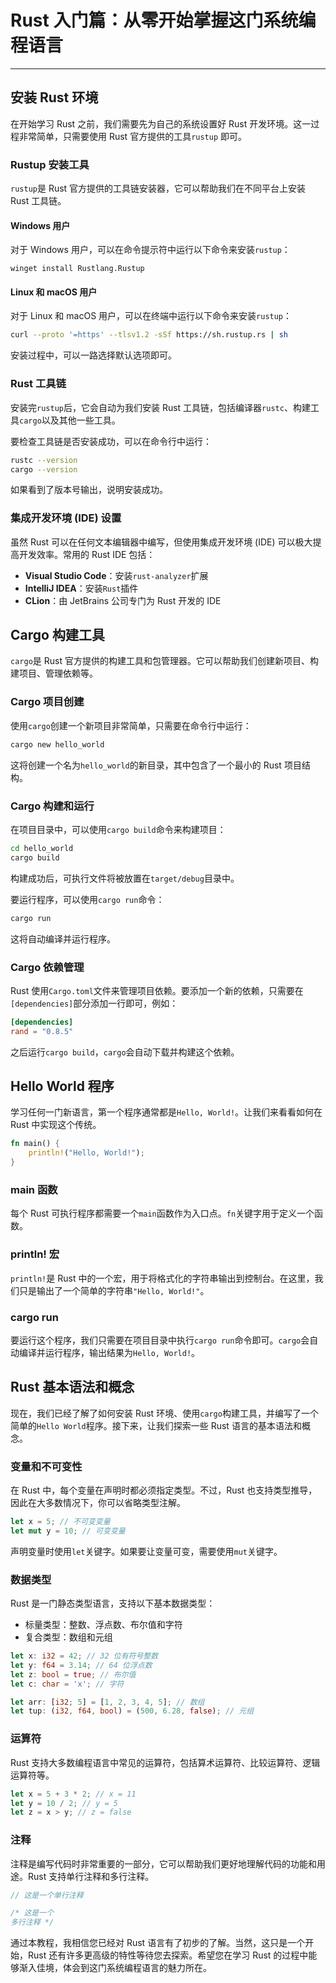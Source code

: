 # Rust 入门篇：从零开始掌握这门系统编程语言

---

## 安装 Rust 环境

在开始学习 Rust 之前，我们需要先为自己的系统设置好 Rust 开发环境。这一过程非常简单，只需要使用 Rust 官方提供的工具`rustup`
即可。

### Rustup 安装工具

`rustup`是 Rust 官方提供的工具链安装器，它可以帮助我们在不同平台上安装 Rust 工具链。

#### Windows 用户

对于 Windows 用户，可以在命令提示符中运行以下命令来安装`rustup`：

```
winget install Rustlang.Rustup
```

#### Linux 和 macOS 用户

对于 Linux 和 macOS 用户，可以在终端中运行以下命令来安装`rustup`：

```bash
curl --proto '=https' --tlsv1.2 -sSf https://sh.rustup.rs | sh
```

安装过程中，可以一路选择默认选项即可。

### Rust 工具链

安装完`rustup`后，它会自动为我们安装 Rust 工具链，包括编译器`rustc`、构建工具`cargo`以及其他一些工具。

要检查工具链是否安装成功，可以在命令行中运行：

```bash
rustc --version
cargo --version
```

如果看到了版本号输出，说明安装成功。

### 集成开发环境 (IDE) 设置

虽然 Rust 可以在任何文本编辑器中编写，但使用集成开发环境 (IDE) 可以极大提高开发效率。常用的 Rust IDE 包括：

- **Visual Studio Code**：安装`rust-analyzer`扩展
- **IntelliJ IDEA**：安装`Rust`插件
- **CLion**：由 JetBrains 公司专门为 Rust 开发的 IDE

## Cargo 构建工具

`cargo`是 Rust 官方提供的构建工具和包管理器。它可以帮助我们创建新项目、构建项目、管理依赖等。

### Cargo 项目创建

使用`cargo`创建一个新项目非常简单，只需要在命令行中运行：

```bash
cargo new hello_world
```

这将创建一个名为`hello_world`的新目录，其中包含了一个最小的 Rust 项目结构。

### Cargo 构建和运行

在项目目录中，可以使用`cargo build`命令来构建项目：

```bash
cd hello_world
cargo build
```

构建成功后，可执行文件将被放置在`target/debug`目录中。

要运行程序，可以使用`cargo run`命令：

```bash
cargo run
```

这将自动编译并运行程序。

### Cargo 依赖管理

Rust 使用`Cargo.toml`文件来管理项目依赖。要添加一个新的依赖，只需要在`[dependencies]`部分添加一行即可，例如：

```toml
[dependencies]
rand = "0.8.5"
```

之后运行`cargo build`，`cargo`会自动下载并构建这个依赖。

## Hello World 程序

学习任何一门新语言，第一个程序通常都是`Hello, World!`。让我们来看看如何在 Rust 中实现这个传统。

```rust
fn main() {
    println!("Hello, World!");
}
```

### main 函数

每个 Rust 可执行程序都需要一个`main`函数作为入口点。`fn`关键字用于定义一个函数。

### println! 宏

`println!`是 Rust 中的一个宏，用于将格式化的字符串输出到控制台。在这里，我们只是输出了一个简单的字符串`"Hello, World!"`。

### cargo run

要运行这个程序，我们只需要在项目目录中执行`cargo run`命令即可。`cargo`会自动编译并运行程序，输出结果为`Hello, World!`。

## Rust 基本语法和概念

现在，我们已经了解了如何安装 Rust 环境、使用`cargo`构建工具，并编写了一个简单的`Hello World`程序。接下来，让我们探索一些 Rust
语言的基本语法和概念。

### 变量和不可变性

在 Rust 中，每个变量在声明时都必须指定类型。不过，Rust 也支持类型推导，因此在大多数情况下，你可以省略类型注解。

```rust
let x = 5; // 不可变变量
let mut y = 10; // 可变变量
```

声明变量时使用`let`关键字。如果要让变量可变，需要使用`mut`关键字。

### 数据类型

Rust 是一门静态类型语言，支持以下基本数据类型：

- 标量类型：整数、浮点数、布尔值和字符
- 复合类型：数组和元组

```rust
let x: i32 = 42; // 32 位有符号整数
let y: f64 = 3.14; // 64 位浮点数
let z: bool = true; // 布尔值
let c: char = 'x'; // 字符

let arr: [i32; 5] = [1, 2, 3, 4, 5]; // 数组
let tup: (i32, f64, bool) = (500, 6.28, false); // 元组
```

### 运算符

Rust 支持大多数编程语言中常见的运算符，包括算术运算符、比较运算符、逻辑运算符等。

```rust
let x = 5 + 3 * 2; // x = 11
let y = 10 / 2; // y = 5
let z = x > y; // z = false
```

### 注释

注释是编写代码时非常重要的一部分，它可以帮助我们更好地理解代码的功能和用途。Rust 支持单行注释和多行注释。

```rust
// 这是一个单行注释

/* 这是一个
多行注释 */
```

通过本教程，我相信您已经对 Rust 语言有了初步的了解。当然，这只是一个开始，Rust 还有许多更高级的特性等待您去探索。希望您在学习
Rust 的过程中能够渐入佳境，体会到这门系统编程语言的魅力所在。